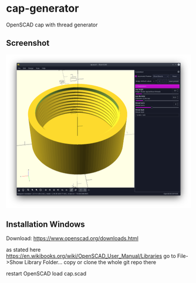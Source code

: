 # cap-generator
OpenSCAD cap with thread generator

## Screenshot

![Screenshot](screenshot.png)

## Installation Windows
Download:
https://www.openscad.org/downloads.html

as stated here https://en.wikibooks.org/wiki/OpenSCAD_User_Manual/Libraries
go to File->Show Library Folder...
copy or clone the whole git repo there

restart OpenSCAD 
load cap.scad 


